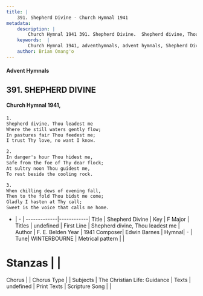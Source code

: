 ```yaml
---
title: |
    391. Shepherd Divine - Church Hymnal 1941
metadata:
    description: |
        Church Hymnal 1941 391. Shepherd Divine.  Shepherd divine, Thou leadest me  Where the still waters gently flow;  In pastures fair Thou feedest me;  I trust Thy love, no want I know. 
    keywords:  |
        Church Hymnal 1941, adventhymnals, advent hymnals, Shepherd Divine, Shepherd divine, Thou leadest me. 
    author: Brian Onang'o
---
```


#### Advent Hymnals
## 391. SHEPHERD DIVINE
####  Church Hymnal 1941,

```txt
1.
Shepherd divine, Thou leadest me 
Where the still waters gently flow; 
In pastures fair Thou feedest me; 
I trust Thy love, no want I know. 

2.
In danger's hour Thou hidest me, 
Safe from the foe of Thy dear flock; 
At sultry noon Thou guidest me, 
To rest beside the cooling rock. 

3.
When chilling dews of evening fall, 
Then to the fold Thou bidst me come; 
Gladly I hasten at Thy call; 
Sweet is the voice that calls me home.

```

- |   -  |
-------------|------------|
Title | Shepherd Divine |
Key | F Major |
Titles | undefined |
First Line | Shepherd divine, Thou leadest me |
Author | F. E. Belden
Year | 1941
Composer| Edwin Barnes |
Hymnal|  - |
Tune| WINTERBOURNE |
Metrical pattern | |
# Stanzas |  |
Chorus |  |
Chorus Type |  |
Subjects | The Christian Life: Guidance |
Texts | undefined |
Print Texts | 
Scripture Song |  |
    
